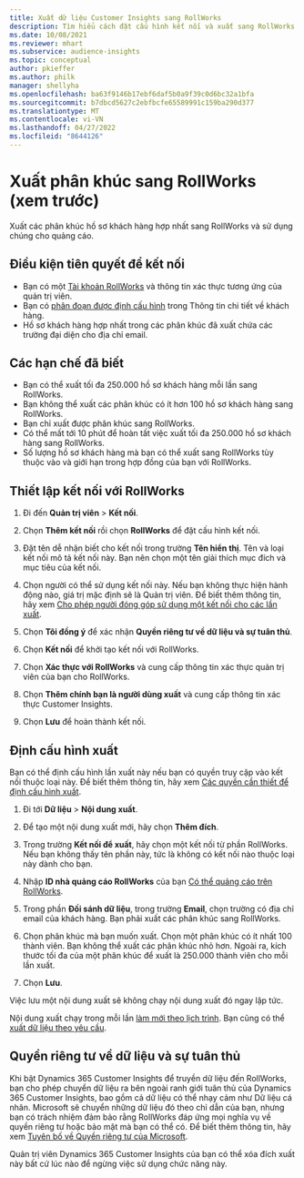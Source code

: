 ```yaml
---
title: Xuất dữ liệu Customer Insights sang RollWorks
description: Tìm hiểu cách đặt cấu hình kết nối và xuất sang RollWorks.
ms.date: 10/08/2021
ms.reviewer: mhart
ms.subservice: audience-insights
ms.topic: conceptual
author: pkieffer
ms.author: philk
manager: shellyha
ms.openlocfilehash: ba63f9146b17ebf6daf5b0a9f39c0d6bc32a1bfa
ms.sourcegitcommit: b7dbcd5627c2ebfbcfe65589991c159ba290d377
ms.translationtype: MT
ms.contentlocale: vi-VN
ms.lasthandoff: 04/27/2022
ms.locfileid: "8644126"
---
```

# <a name="export-segments-to-rollworks-preview"></a>Xuất phân khúc sang RollWorks (xem trước)

Xuất các phân khúc hồ sơ khách hàng hợp nhất sang RollWorks và sử dụng chúng cho quảng cáo. 

## <a name="prerequisites-for-a-connection"></a>Điều kiện tiên quyết để kết nối

-   Bạn có một [Tài khoản RollWorks](https://www.rollworks.com/) và thông tin xác thực tương ứng của quản trị viên.
-   Bạn có [phân đoạn được định cấu hình](segments.md) trong Thông tin chi tiết về khách hàng.
-   Hồ sơ khách hàng hợp nhất trong các phân khúc đã xuất chứa các trường đại diện cho địa chỉ email.

## <a name="known-limitations"></a>Các hạn chế đã biết

- Bạn có thể xuất tối đa 250.000 hồ sơ khách hàng mỗi lần sang RollWorks.
- Bạn không thể xuất các phân khúc có ít hơn 100 hồ sơ khách hàng sang RollWorks. 
- Bạn chỉ xuất được phân khúc sang RollWorks.
- Có thể mất tới 10 phút để hoàn tất việc xuất tối đa 250.000 hồ sơ khách hàng sang RollWorks. 
- Số lượng hồ sơ khách hàng mà bạn có thể xuất sang RollWorks tùy thuộc vào và giới hạn trong hợp đồng của bạn với RollWorks.

## <a name="set-up-connection-to-rollworks"></a>Thiết lập kết nối với RollWorks

1. Đi đến **Quản trị viên** > **Kết nối**.

1. Chọn **Thêm kết nối** rồi chọn **RollWorks** để đặt cấu hình kết nối.

1. Đặt tên dễ nhận biết cho kết nối trong trường **Tên hiển thị**. Tên và loại kết nối mô tả kết nối này. Bạn nên chọn một tên giải thích mục đích và mục tiêu của kết nối.

1. Chọn người có thể sử dụng kết nối này. Nếu bạn không thực hiện hành động nào, giá trị mặc định sẽ là Quản trị viên. Để biết thêm thông tin, hãy xem [Cho phép người đóng góp sử dụng một kết nối cho các lần xuất](connections.md#allow-contributors-to-use-a-connection-for-exports).

1. Chọn **Tôi đồng ý** để xác nhận **Quyền riêng tư về dữ liệu và sự tuân thủ**.

1. Chọn **Kết nối** để khởi tạo kết nối với RollWorks.

1. Chọn **Xác thực với RollWorks** và cung cấp thông tin xác thực quản trị viên của bạn cho RollWorks.

1. Chọn **Thêm chính bạn là người dùng xuất** và cung cấp thông tin xác thực Customer Insights.

1. Chọn **Lưu** để hoàn thành kết nối.

## <a name="configure-an-export"></a>Định cấu hình xuất

Bạn có thể định cấu hình lần xuất này nếu bạn có quyền truy cập vào kết nối thuộc loại này. Để biết thêm thông tin, hãy xem [Các quyền cần thiết để định cấu hình xuất](export-destinations.md#set-up-a-new-export).

1. Đi tới **Dữ liệu** > **Nội dung xuất**.

1. Để tạo một nội dung xuất mới, hãy chọn **Thêm đích**.

1. Trong trường **Kết nối để xuất**, hãy chọn một kết nối từ phần RollWorks. Nếu bạn không thấy tên phần này, tức là không có kết nối nào thuộc loại này dành cho bạn.

1. Nhập **ID nhà quảng cáo RollWorks** của bạn [Có thể quảng cáo trên RollWorks](https://help.adroll.com/hc/articles/212011838-Advertiser-Profiles).

1. Trong phần **Đối sánh dữ liệu**, trong trường **Email**, chọn trường có địa chỉ email của khách hàng. Bạn phải xuất các phân khúc sang RollWorks.

1. Chọn phân khúc mà bạn muốn xuất. Chọn một phân khúc có ít nhất 100 thành viên. Bạn không thể xuất các phân khúc nhỏ hơn. Ngoài ra, kích thước tối đa của một phân khúc để xuất là 250.000 thành viên cho mỗi lần xuất. 

1. Chọn **Lưu**.

Việc lưu một nội dung xuất sẽ không chạy nội dung xuất đó ngay lập tức.

Nội dung xuất chạy trong mỗi lần [làm mới theo lịch trình](system.md#schedule-tab). Bạn cũng có thể [xuất dữ liệu theo yêu cầu](export-destinations.md#run-exports-on-demand). 


## <a name="data-privacy-and-compliance"></a>Quyền riêng tư về dữ liệu và sự tuân thủ

Khi bật Dynamics 365 Customer Insights để truyền dữ liệu đến RollWorks, bạn cho phép chuyển dữ liệu ra bên ngoài ranh giới tuân thủ của Dynamics 365 Customer Insights, bao gồm cả dữ liệu có thể nhạy cảm như Dữ liệu cá nhân. Microsoft sẽ chuyển những dữ liệu đó theo chỉ dẫn của bạn, nhưng bạn có trách nhiệm đảm bảo rằng RollWorks đáp ứng mọi nghĩa vụ về quyền riêng tư hoặc bảo mật mà bạn có thể có. Để biết thêm thông tin, hãy xem [Tuyên bố về Quyền riêng tư của Microsoft](https://go.microsoft.com/fwlink/?linkid=396732).

Quản trị viên Dynamics 365 Customer Insights của bạn có thể xóa đích xuất này bất cứ lúc nào để ngừng việc sử dụng chức năng này.
